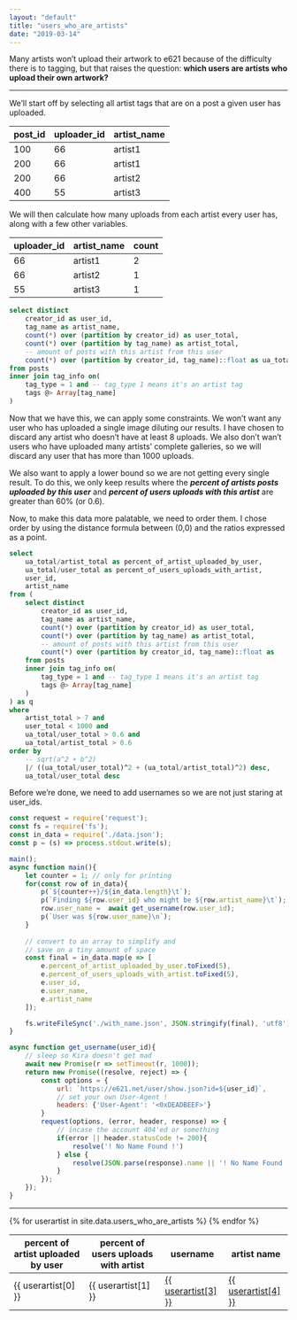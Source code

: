 ```yaml
---
layout: "default"
title: "users_who_are_artists"
date: "2019-03-14"
---
```


Many artists won’t upload their artwork to e621 because of the difficulty there is to tagging, but that raises the question: **which users are artists who upload their own artwork?**

---

We’ll start off by selecting all artist tags that are on a post a given user has uploaded.

post_id | uploader_id | artist_name
--------|-------------|------------
100 | 66 | artist1
200 | 66 | artist1
200 | 66 | artist2
400 | 55 | artist3

We will then calculate how many uploads from each artist every user has, along with a few other variables.

uploader_id | artist_name | count
------------|-------------|------
66 | artist1 | 2
66 | artist2 | 1
55 | artist3 | 1

```sql
select distinct
	creator_id as user_id,
	tag_name as artist_name,
	count(*) over (partition by creator_id) as user_total,
	count(*) over (partition by tag_name) as artist_total,
	-- amount of posts with this artist from this user
	count(*) over (partition by creator_id, tag_name)::float as ua_total
from posts
inner join tag_info on(
	tag_type = 1 and -- tag_type 1 means it's an artist tag
	tags @> Array[tag_name]
)
```

Now that we have this, we can apply some constraints. We won’t want any user who has uploaded a single image diluting our results. I have chosen to discard any artist who doesn’t have at least 8 uploads. We also don’t wan’t users who have uploaded many artists’ complete galleries, so we will discard any user that has more than 1000 uploads.

We also want to apply a lower bound so we are not getting every single result. To do this, we only keep results where the ***percent of artists posts uploaded by this user*** and ***percent of users uploads with this artist*** are greater than 60% (or 0.6).

Now, to make this data more palatable, we need to order them. I chose order by using the distance formula between (0,0) and the ratios expressed as a point.

```sql
select
	ua_total/artist_total as percent_of_artist_uploaded_by_user,
	ua_total/user_total as percent_of_users_uploads_with_artist,
	user_id,
	artist_name
from (
	select distinct
		creator_id as user_id,
		tag_name as artist_name,
		count(*) over (partition by creator_id) as user_total,
		count(*) over (partition by tag_name) as artist_total,
		-- amount of posts with this artist from this user
		count(*) over (partition by creator_id, tag_name)::float as 	ua_total
	from posts
	inner join tag_info on(
		tag_type = 1 and -- tag_type 1 means it's an artist tag
		tags @> Array[tag_name]
	)
) as q
where 
	artist_total > 7 and 
	user_total < 1000 and
	ua_total/user_total > 0.6 and
	ua_total/artist_total > 0.6
order by
	-- sqrt(a^2 + b^2)
	|/ ((ua_total/user_total)^2 + (ua_total/artist_total)^2) desc,
	ua_total/user_total desc
```

Before we’re done, we need to add usernames so we are not just staring at user_ids.

```javascript
const request = require('request');
const fs = require('fs');
const in_data = require('./data.json');
const p = (s) => process.stdout.write(s);

main();
async function main(){
	let counter = 1; // only for printing
	for(const row of in_data){
		p(`${counter++}/${in_data.length}\t`);
		p(`Finding ${row.user_id} who might be ${row.artist_name}\t`);
		row.user_name =  await get_username(row.user_id);
		p(`User was ${row.user_name}\n`);
	}
	
	// convert to an array to simplify and
	// save on a tiny amount of space
	const final = in_data.map(e => [
		e.percent_of_artist_uploaded_by_user.toFixed(5),
		e.percent_of_users_uploads_with_artist.toFixed(5),
		e.user_id,
		e.user_name,
		e.artist_name
	]);

	fs.writeFileSync('./with_name.json', JSON.stringify(final), 'utf8')
}

async function get_username(user_id){
	// sleep so Kira doesn't get mad
	await new Promise(r => setTimeout(r, 1000));
	return new Promise((resolve, reject) => {
		const options = {
			url: `https://e621.net/user/show.json?id=${user_id}`,
			// set your own User-Agent !
			headers: {'User-Agent': '<0xDEADBEEF>'}
		}
		request(options, (error, header, response) => {
			// incase the account 404'ed or something
			if(error || header.statusCode != 200){
				resolve('! No Name Found !')
			} else {
				resolve(JSON.parse(response).name || '! No Name Found !');
			}
		});
	});
}
```

---

<table>
	<thead>
		<tr>
			<th>percent of artist uploaded by user</th>
			<th>percent of users uploads with artist</th>
			<th>username</th>
			<th>artist name</th>
		</tr>
	</thead>
	<tbody>
	{% for userartist in site.data.users_who_are_artists %}
		<tr>
			<td>{{ userartist[0] }}</td>
			<td>{{ userartist[1] }}</td>
			<td><a href="https://e621.net/user/show/{{ userartist[2] | cgi_escape }}">{{ userartist[3] }}</a></td>
			<td><a href="https://e621.net/post/index/1/{{ userartist[4]  | cgi_escape }}">{{ userartist[4] }}</a></td>
		</tr>
	{% endfor %}
	</tbody>
</table>